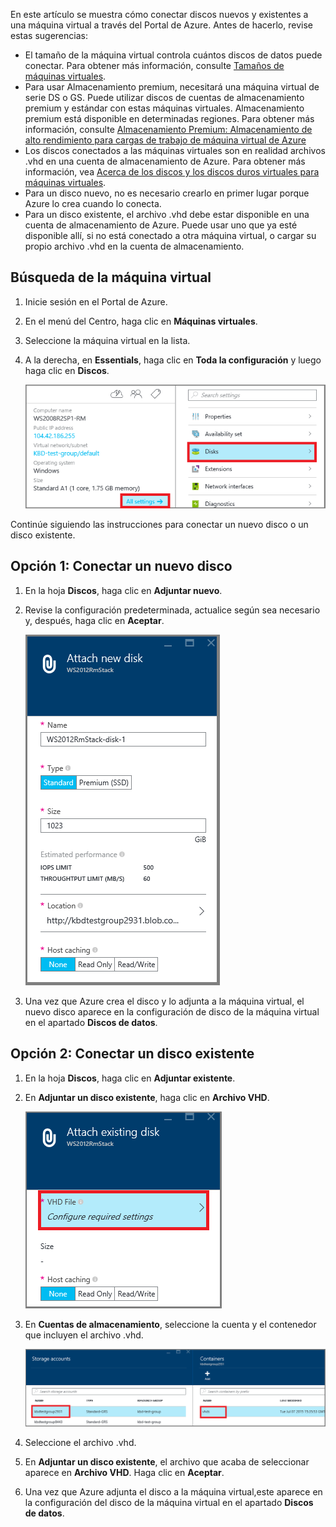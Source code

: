 

En este artículo se muestra cómo conectar discos nuevos y existentes a una máquina virtual a través del Portal de Azure. Antes de hacerlo, revise estas sugerencias:

- El tamaño de la máquina virtual controla cuántos discos de datos puede conectar. Para obtener más información, consulte [Tamaños de máquinas virtuales](virtual-machines-linux-sizes.md).
- Para usar Almacenamiento premium, necesitará una máquina virtual de serie DS o GS. Puede utilizar discos de cuentas de almacenamiento premium y estándar con estas máquinas virtuales. Almacenamiento premium está disponible en determinadas regiones. Para obtener más información, consulte [Almacenamiento Premium: Almacenamiento de alto rendimiento para cargas de trabajo de máquina virtual de Azure](../storage/storage-premium-storage-preview-portal.md)
- Los discos conectados a las máquinas virtuales son en realidad archivos .vhd en una cuenta de almacenamiento de Azure. Para obtener más información, vea [Acerca de los discos y los discos duros virtuales para máquinas virtuales](virtual-machines-linux-about-disks-vhds.md).
- Para un disco nuevo, no es necesario crearlo en primer lugar porque Azure lo crea cuando lo conecta.
- Para un disco existente, el archivo .vhd debe estar disponible en una cuenta de almacenamiento de Azure. Puede usar uno que ya esté disponible allí, si no está conectado a otra máquina virtual, o cargar su propio archivo .vhd en la cuenta de almacenamiento.

## Búsqueda de la máquina virtual

1. Inicie sesión en el Portal de Azure.

2. En el menú del Centro, haga clic en **Máquinas virtuales**.

3.	Seleccione la máquina virtual en la lista.

4. A la derecha, en **Essentials**, haga clic en **Toda la configuración** y luego haga clic en **Discos**.

	![Abrir configuración de disco](./media/virtual-machines-common-attach-disk-portal/find-disk-settings.png)

Continúe siguiendo las instrucciones para conectar un nuevo disco o un disco existente.

## Opción 1: Conectar un nuevo disco

1.	En la hoja **Discos**, haga clic en **Adjuntar nuevo**.

2.	Revise la configuración predeterminada, actualice según sea necesario y, después, haga clic en **Aceptar**.

 	![Revisar configuración de disco](./media/virtual-machines-common-attach-disk-portal/attach-new.png)

3.	Una vez que Azure crea el disco y lo adjunta a la máquina virtual, el nuevo disco aparece en la configuración de disco de la máquina virtual en el apartado **Discos de datos**.

## Opción 2: Conectar un disco existente

1.	En la hoja **Discos**, haga clic en **Adjuntar existente**.

2.	En **Adjuntar un disco existente**, haga clic en **Archivo VHD**.

	![Conectar disco existente](./media/virtual-machines-common-attach-disk-portal/attach-existing.png)

3.	En **Cuentas de almacenamiento**, seleccione la cuenta y el contenedor que incluyen el archivo .vhd.

	![Buscar ubicación de VHD](./media/virtual-machines-common-attach-disk-portal/find-storage-container.png)

4.	Seleccione el archivo .vhd.

5.	En **Adjuntar un disco existente**, el archivo que acaba de seleccionar aparece en **Archivo VHD**. Haga clic en **Aceptar**.

6.	Una vez que Azure adjunta el disco a la máquina virtual,este aparece en la configuración del disco de la máquina virtual en el apartado **Discos de datos**.

<!---HONumber=AcomDC_0323_2016-->